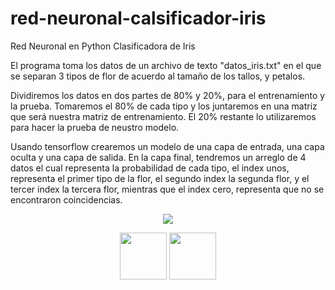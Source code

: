 # red-neuronal-calsificador-iris
Red Neuronal en Python Clasificadora de Iris


El programa toma los datos de un archivo de texto "datos_iris.txt" en el que se separan 3 tipos de flor de acuerdo al tamaño de los tallos, y petalos.

Dividiremos los datos en dos partes de 80% y 20%, para el entrenamiento y la prueba.
Tomaremos el 80% de cada tipo y los juntaremos en una matriz que será nuestra matriz de entrenamiento. El 20% restante lo utilizaremos para hacer la prueba de neustro modelo.

Usando tensorflow crearemos un modelo de una capa de entrada, una capa oculta y una capa de salida. En la capa final, tendremos un arreglo de 4 datos el cual representa la probabilidad de cada tipo, el index unos, representa el primer tipo de la flor, el segundo index la segunda flor, y el tercer index la tercera flor, mientras que el index cero, representa que no se encontraron coincidencias.



<p align="center">
<img src='https://significadodelasflores.com/wp-content/uploads/2018/08/flor-de-iris.jpg'>
</p>

<p align="center">
  <img src='https://raw.githubusercontent.com/sammwyy/sammwyy/master/skills/python.png' height='75px'>
  <img src='https://camo.githubusercontent.com/a3c9f299797a65df6f8150514172d4324aba6e467feacdf6f749721c519a1ffc/68747470733a2f2f75706c6f61642e77696b696d656469612e6f72672f77696b6970656469612f636f6d6d6f6e732f372f37612f435f53686172705f6c6f676f2e737667' height='75px'>
</p>
